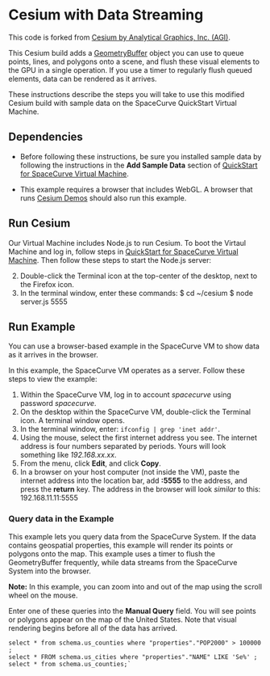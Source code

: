 Cesium with Data Streaming
==========================

This code is forked from [Cesium by Analytical Graphics, Inc. (AGI)](https://github.com/AnalyticalGraphicsInc/cesium).

This Cesium build adds a [GeometryBuffer](Source/Scene/GeometryBuffer.js) object you can use to queue points, lines, and polygons onto a scene, and flush these visual elements to the GPU in a single operation. If you use a timer to regularly flush queued elements, data can be rendered as it arrives.

These instructions describe the steps you will take to use this modified Cesium build with sample data on the SpaceCurve QuickStart Virtual Machine.

Dependencies
------------

* Before following these instructions, be sure you installed sample data by
following the instructions in the **Add Sample Data** section of [QuickStart for
SpaceCurve Virtual Machine](../../../arcadapt/blob/master/quickstart.md).

* This example requires a browser that includes WebGL. A browser that runs [Cesium Demos](http://cesiumjs.org/) should also run this example.

Run Cesium
-----------

Our Virtual Machine includes Node.js to run Cesium. To boot the Virtaul Machine and log in, follow steps in [QuickStart for SpaceCurve Virtual Machine](../../../arcadapt/blob/master/quickstart.md). Then follow these steps to start the Node.js server:

2. Double-click the Terminal icon at the top-center of the desktop, next to the Firefox icon. 
3. In the terminal window, enter these commands:
    $ cd ~/cesium
    $ node server.js 5555

Run Example
-----------

You can use a browser-based example in the SpaceCurve VM to show data as it arrives in the browser.

In this example, the SpaceCurve VM operates as a server. Follow these steps to view the example:

1. Within the SpaceCurve VM, log in to account *spacecurve* using password *spacecurve*.
2. On the desktop within the SpaceCurve VM, double-click the Terminal icon. A terminal window opens.
3. In the terminal window, enter: `ifconfig | grep 'inet addr'`. 
4. Using the mouse, select the first internet address you see. The internet address is four numbers separated by periods. Yours will look something like *192.168.xx.xx*.
5. From the menu, click **Edit**, and click **Copy**.
6. In a browser on your host computer (not inside the VM), paste the internet address into the location bar, add **:5555** to the address, and press the **return** key. The address in the browser will look *similar* to this:
    192.168.11.11:5555

### Query data in the Example

This example lets you query data from the SpaceCurve System. If the data contains geospatial properties, this example will render its points or polygons onto the map. This example uses a timer to flush the GeometryBuffer frequently, while data streams from the SpaceCurve System into the browser.

**Note:** In this example, you can zoom into and out of the map using the scroll wheel on the mouse.

Enter one of these queries into the **Manual Query** field. You will see points or polygons appear on the map of the United States. Note that visual rendering begins before all of the data has arrived.

    select * from schema.us_counties where "properties"."POP2000" > 100000 ;  
    select * FROM schema.us_cities where "properties"."NAME" LIKE 'Se%' ;   
    select * from schema.us_counties;`

